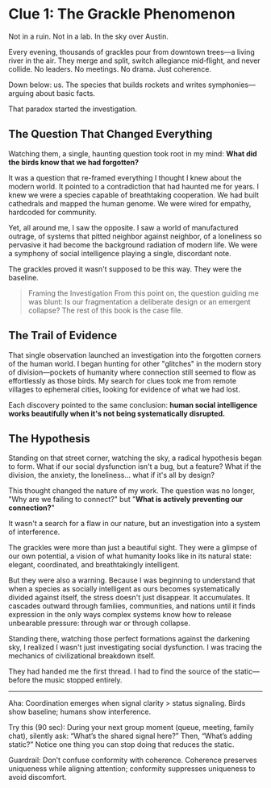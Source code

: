 # Clue 1: The Grackle Phenomenon

Not in a ruin. Not in a lab. In the sky over Austin.

Every evening, thousands of grackles pour from downtown trees—a living river in the air. They merge and split, switch allegiance mid‑flight, and never collide. No leaders. No meetings. No drama. Just coherence.

Down below: us. The species that builds rockets and writes symphonies—arguing about basic facts.

That paradox started the investigation.

## The Question That Changed Everything

Watching them, a single, haunting question took root in my mind: **What did the birds know that we had forgotten?**

It was a question that re-framed everything I thought I knew about the modern world. It pointed to a contradiction that had haunted me for years. I knew we were a species capable of breathtaking cooperation. We had built cathedrals and mapped the human genome. We were wired for empathy, hardcoded for community.

Yet, all around me, I saw the opposite. I saw a world of manufactured outrage, of systems that pitted neighbor against neighbor, of a loneliness so pervasive it had become the background radiation of modern life. We were a symphony of social intelligence playing a single, discordant note.

The grackles proved it wasn't supposed to be this way. They were the baseline.


> Framing the Investigation
> From this point on, the question guiding me was blunt: Is our fragmentation a deliberate design or an emergent collapse? The rest of this book is the case file.

## The Trail of Evidence

That single observation launched an investigation into the forgotten corners of the human world. I began hunting for other "glitches" in the modern story of division—pockets of humanity where connection still seemed to flow as effortlessly as those birds. My search for clues took me from remote villages to ephemeral cities, looking for evidence of what we had lost.

Each discovery pointed to the same conclusion: **human social intelligence works beautifully when it's not being systematically disrupted.**

## The Hypothesis

Standing on that street corner, watching the sky, a radical hypothesis began to form. What if our social dysfunction isn't a bug, but a feature? What if the division, the anxiety, the loneliness... what if it's all by design?

This thought changed the nature of my work. The question was no longer, "Why are we failing to connect?" but "**What is actively preventing our connection?**"

It wasn't a search for a flaw in our nature, but an investigation into a system of interference.

The grackles were more than just a beautiful sight. They were a glimpse of our own potential, a vision of what humanity looks like in its natural state: elegant, coordinated, and breathtakingly intelligent.

But they were also a warning. Because I was beginning to understand that when a species as socially intelligent as ours becomes systematically divided against itself, the stress doesn't just disappear. It accumulates. It cascades outward through families, communities, and nations until it finds expression in the only ways complex systems know how to release unbearable pressure: through war or through collapse.

Standing there, watching those perfect formations against the darkening sky, I realized I wasn't just investigating social dysfunction. I was tracing the mechanics of civilizational breakdown itself.

They had handed me the first thread. I had to find the source of the static—before the music stopped entirely.

---

Aha: Coordination emerges when signal clarity > status signaling. Birds show baseline; humans show interference.

Try this (90 sec): During your next group moment (queue, meeting, family chat), silently ask: “What’s the shared signal here?” Then, “What’s adding static?” Notice one thing you can stop doing that reduces the static.

Guardrail: Don’t confuse conformity with coherence. Coherence preserves uniqueness while aligning attention; conformity suppresses uniqueness to avoid discomfort.
